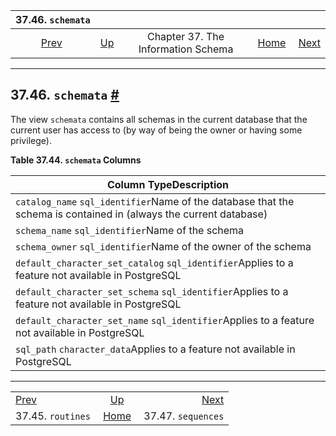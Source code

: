 

|                  37.46. `schemata`                  |                                                                    |                                    |                                                       |                                                       |
| :-------------------------------------------------: | :----------------------------------------------------------------- | :--------------------------------: | ----------------------------------------------------: | ----------------------------------------------------: |
| [Prev](infoschema-routines.html "37.45. routines")  | [Up](information-schema.html "Chapter 37. The Information Schema") | Chapter 37. The Information Schema | [Home](index.html "PostgreSQL 17devel Documentation") |  [Next](infoschema-sequences.html "37.47. sequences") |

***

## 37.46. `schemata` [#](#INFOSCHEMA-SCHEMATA)

The view `schemata` contains all schemas in the current database that the current user has access to (by way of being the owner or having some privilege).

**Table 37.44. `schemata` Columns**

| Column TypeDescription                                                                                            |
| ----------------------------------------------------------------------------------------------------------------- |
| `catalog_name` `sql_identifier`Name of the database that the schema is contained in (always the current database) |
| `schema_name` `sql_identifier`Name of the schema                                                                  |
| `schema_owner` `sql_identifier`Name of the owner of the schema                                                    |
| `default_character_set_catalog` `sql_identifier`Applies to a feature not available in PostgreSQL                  |
| `default_character_set_schema` `sql_identifier`Applies to a feature not available in PostgreSQL                   |
| `default_character_set_name` `sql_identifier`Applies to a feature not available in PostgreSQL                     |
| `sql_path` `character_data`Applies to a feature not available in PostgreSQL                                       |

***

|                                                     |                                                                    |                                                       |
| :-------------------------------------------------- | :----------------------------------------------------------------: | ----------------------------------------------------: |
| [Prev](infoschema-routines.html "37.45. routines")  | [Up](information-schema.html "Chapter 37. The Information Schema") |  [Next](infoschema-sequences.html "37.47. sequences") |
| 37.45. `routines`                                   |        [Home](index.html "PostgreSQL 17devel Documentation")       |                                    37.47. `sequences` |
